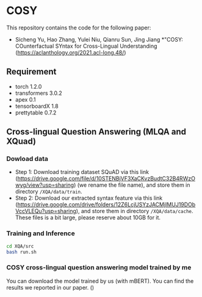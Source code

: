 # COSY
This repository contains the code for the following paper:
* Sicheng Yu, Hao Zhang, Yulei Niu, Qianru Sun, Jing Jiang *"COSY: COunterfactual SYntax for Cross-Lingual Understanding (https://aclanthology.org/2021.acl-long.48/)

## Requirement
* torch 1.2.0
* transformers 3.0.2
* apex 0.1
* tensorboardX 1.8
* prettytable 0.7.2

## Cross-lingual Question Answering (MLQA and XQuad)

### Dowload data
- Step 1: Download training dataset SQuAD via this link (https://drive.google.com/file/d/10STENBjVF3XaCKvzBudtC32B4RWzOwyg/view?usp=sharing) (we rename the file name), and store them in directory `/XQA/data/train`.
- Step 2: Download our extracted syntax feature via this link (https://drive.google.com/drive/folders/12Z6LcjUSYzJACMjIMUJ19DObVccVLEQu?usp=sharing), and store them in directory `/XQA/data/cache`. These files is a bit large, please reserve about 10GB for it.

### Training and Inference
```sh
cd XQA/src
bash run.sh
```

### COSY cross-lingual question answering model trained by me
You can download the model trained by us (with mBERT). You can find the results we reported in our paper. () 

